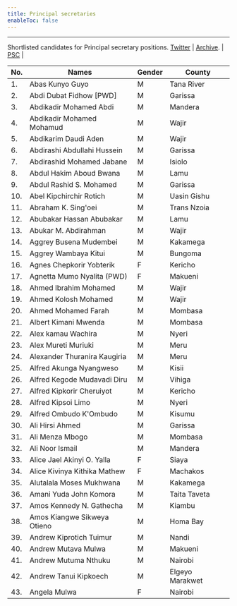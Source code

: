 ```yaml
---
title: Principal secretaries
enableToc: false
---
```

---
Shortlisted candidates for Principal secretary positions. [Twitter](https://twitter.com/OliverMathenge/status/1578092841284296704/)  |  [Archive](https://archive.ph/zcOxU). |  [PSC](https://www.publicservice.go.ke/index.php/media-center/2/200-shortlisted-candidates-for-the-position-of-principal-secretary-in-the-public-service)  | 

| No. | Names                        | Gender | County          |
| --- | ---------------------------- | ------ | --------------- |
| 1.  | Abas Kunyo Guyo              | M      | Tana River      |
| 2.  | Abdi Dubat Fidhow [PWD]      | M      | Garissa         |
| 3.  | Abdikadir Mohamed Abdi       | M      | Mandera         |
| 4.  | Abdikadir Mohamed Mohamud    | M      | Wajir           |
| 5.  | Abdikarim Daudi Aden         | M      | Wajir           |
| 6.  | Abdirashi Abdullahi Hussein  | M      | Garissa         |
| 7.  | Abdirashid Mohamed Jabane    | M      | Isiolo          |
| 8.  | Abdul Hakim Aboud Bwana      | M      | Lamu            |
| 9.  | Abdul Rashid S. Mohamed      | M      | Garissa         |
| 10. | Abel Kipchirchir Rotich      | M      | Uasin Gishu     |
| 11. | Abraham K. Sing'oei          | M      | Trans Nzoia     |
| 12. | Abubakar Hassan Abubakar     | M      | Lamu            |
| 13. | Abukar M. Abdirahman         | M      | Wajir           |
| 14. | Aggrey Busena Mudembei       | M      | Kakamega        |
| 15. | Aggrey Wambaya Kitui         | M      | Bungoma         |
| 16. | Agnes Chepkorir Yobterik     | F      | Kericho         |
| 17. | Agnetta Mumo Nyalita (PWD)   | F      | Makueni         |
| 18. | Ahmed Ibrahim Mohamed        | M      | Wajir           |
| 19. | Ahmed Kolosh Mohamed         | M      | Wajir           |
| 20. | Ahmed Mohamed Farah          | M      | Mombasa         |
| 21. | Albert Kimani Mwenda         | M      | Mombasa         |
| 22. | Alex kamau Wachira           | M      | Nyeri           |
| 23. | Alex Mureti Muriuki          | M      | Meru            |
| 24. | Alexander Thuranira Kaugiria | M      | Meru            |
| 25. | Alfred Akunga Nyangweso      | M      | Kisii           |
| 26. | Alfred Kegode Mudavadi Diru  | M      | Vihiga          |
| 27. | Alfred Kipkorir Cheruiyot    | M      | Kericho         |
| 28. | Alfred Kipsoi Limo           | M      | Nyeri           |
| 29. | Alfred Ombudo K'Ombudo       | M      | Kisumu          |
| 30. | Ali Hirsi Ahmed              | M      | Garissa         |
| 31. | Ali Menza Mbogo              | M      | Mombasa         |
| 32. | Ali Noor Ismail              | M      | Mandera         |
| 33. | Alice Jael Akinyi O. Yalla   | F      | Siaya           |
| 34. | Alice Kivinya Kithika Mathew | F      | Machakos        |
| 35. | Alutalala Moses Mukhwana     | M      | Kakamega        |
| 36. | Amani Yuda John Komora       | M      | Taita Taveta    |
| 37. | Amos Kennedy N. Gathecha     | M      | Kiambu          |
| 38. | Amos Kiangwe Sikweya Otieno  | M      | Homa Bay        |
| 39. | Andrew Kiprotich Tuimur      | M      | Nandi           |
| 40. | Andrew Mutava Mulwa          | M      | Makueni         |
| 41. | Andrew Mutuma Nthuku         | M      | Nairobi         |
| 42. | Andrew Tanui Kipkoech        | M      | Elgeyo Marakwet |
| 43. | Angela Mulwa                 | F      | Nairobi         |

